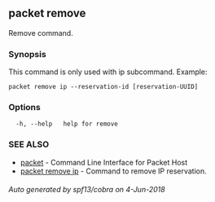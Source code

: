 ## packet remove

Remove command.

### Synopsis

This command is only used with ip subcommand.
	Example:
	
	packet remove ip --reservation-id [reservation-UUID]
	

### Options

```
  -h, --help   help for remove
```

### SEE ALSO

* [packet](packet.md)	 - Command Line Interface for Packet Host
* [packet remove ip](packet_remove_ip.md)	 - Command to remove IP reservation.

###### Auto generated by spf13/cobra on 4-Jun-2018

